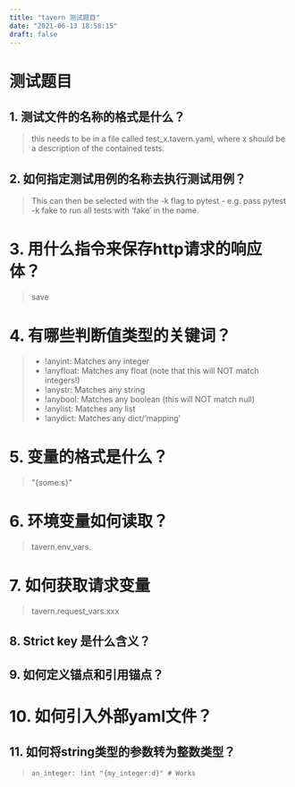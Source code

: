 ```yaml
---
title: "tavern 测试题目"
date: "2021-06-13 18:58:15"
draft: false
---
```


# 测试题目


## 1. 测试文件的名称的格式是什么？

> this needs to be in a file called test_x.tavern.yaml, where x should be a description of the contained tests.



## 2. 如何指定测试用例的名称去执行测试用例？

> This can then be selected with the -k flag to pytest - e.g. pass pytest -k fake to run all tests with ‘fake’ in the name.



# 3. 用什么指令来保存http请求的响应体？
> save



# 4. 有哪些判断值类型的关键词？
> - !anyint: Matches any integer
> - !anyfloat: Matches any float (note that this will NOT match integers!)
> - !anystr: Matches any string
> - !anybool: Matches any boolean (this will NOT match null)
> - !anylist: Matches any list
> - !anydict: Matches any dict/’mapping’



# 5. 变量的格式是什么？
> "{some:s}"



# 6. 环境变量如何读取？
> tavern.env_vars.



# 7. 如何获取请求变量
> tavern.request_vars.xxx


## 8. Strict key 是什么含义？

## 9. 如何定义锚点和引用锚点？

# 10. 如何引入外部yaml文件？

## 11. 如何将string类型的参数转为整数类型？
>     an_integer: !int "{my_integer:d}" # Works 



